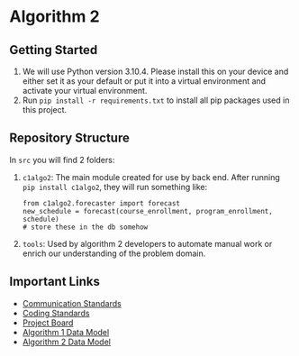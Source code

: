 # Algorithm 2

## Getting Started

1. We will use Python version 3.10.4. Please install this on your device and either set it as your default or put it into a virtual environment and activate your virtual environment.
2. Run `pip install -r requirements.txt` to install all pip packages used in this project.

## Repository Structure

In `src` you will find 2 folders:
1. `c1algo2`: The main module created for use by back end. After running `pip install c1algo2`, they will run something like:
    ```
    from c1algo2.forecaster import forecast
    new_schedule = forecast(course_enrollment, program_enrollment, schedule)
    # store these in the db somehow
    ```
2. `tools`: Used by algorithm 2 developers to automate manual work or enrich our understanding of the problem domain.

## Important Links
- [Communication Standards](https://www.overleaf.com/read/djvkdxpyrtxd)
- [Coding Standards](https://www.overleaf.com/read/zrgztvyfngdk)
- [Project Board](https://github.com/orgs/seng499-company1/projects/6/)
- [Algorithm 1 Data Model](https://docs.google.com/document/d/163L7pv6w5Z38rUrl2EwRJq-A9ZLllCIO9uYbUkdxi2s/edit?usp=sharing)
- [Algorithm 2 Data Model](https://docs.google.com/document/d/14kvPrWQTaWBeyqnaRp2-NkLqod5pwzMYE8cXo7f6kQ4/edit?usp=sharing)

